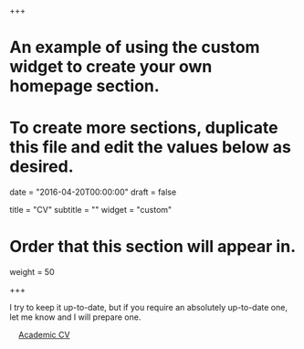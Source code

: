 +++
# An example of using the custom widget to create your own homepage section.
# To create more sections, duplicate this file and edit the values below as desired.

date = "2016-04-20T00:00:00"
draft = false

title = "CV"
subtitle = ""
widget = "custom"

# Order that this section will appear in.
weight = 50

+++

I try to keep it up-to-date, but if you require an absolutely up-to-date one, let me know and I will prepare one.

&nbsp;&nbsp;<i class="fa fa-file-pdf-o fa-2x" aria-hidden="true"></i>&nbsp;&nbsp;[Academic CV](https://github.com/andrewfowlie/website/raw/master/content/home/CV.pdf)



